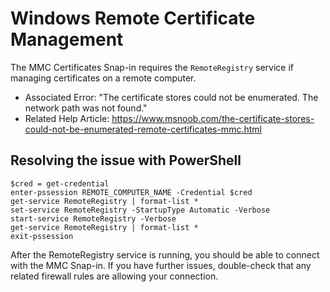 # Windows Remote Certificate Management

The MMC Certificates Snap-in requires the `RemoteRegistry` service if managing certificates on a remote computer.

* Associated Error: "The certificate stores could not be enumerated. The network path was not found."
* Related Help Article: https://www.msnoob.com/the-certificate-stores-could-not-be-enumerated-remote-certificates-mmc.html

## Resolving the issue with PowerShell

```
$cred = get-credential
enter-pssession REMOTE_COMPUTER_NAME -Credential $cred
get-service RemoteRegistry | format-list *
set-service RemoteRegistry -StartupType Automatic -Verbose
start-service RemoteRegistry -Verbose
get-service RemoteRegistry | format-list *
exit-pssession
```

After the RemoteRegistry service is running, you should be able to connect with the MMC Snap-in.
If you have further issues, double-check that any related firewall rules are allowing your connection.

